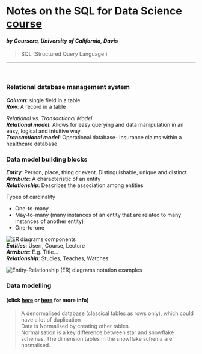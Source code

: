 # Notes on the SQL for Data Science [course](https://www.coursera.org/learn/sql-for-data-science/home/module/1)
#### *by Coursera, University of California, Davis*
> SQL (Structured Query Language )
* * *
 <br>
 

### Relational database management system

***Column***: single field in a table \
***Row***: A record in a table

*Relational vs. Transactional Model*\
***Relational model***: Allows for easy querying and data manipulation in an easy, logical and intuitive way.\
***Transactional model***: Operational database- insurance claims within a healthcare database

### Data model building blocks
***Entity***: Person, place, thing or event. Distinguishable, unique and distinct\
***Attribute***: A characteristic of an entity \
***Relationship***: Describes the association among entities 

Types of cardinality
* One-to-many
* May-to-many (many instances of an entity that are related to many instances of another entity)
* One-to-one

![ER diagrams components](.pictures/ER_diagram_components.png)\
***Entities***: Userr, Course, Lecture\
***Attribute***: E.g. Title... \
***Relationship***: Studies, Teaches, Watches 

![Entity-Relationship (ER) diagrams notation examples](.pictures/ER_diagram_notation.png "ER_diagram_notation")


### Data modelling 
#### (click [here](https://www.red-gate.com/blog/data-warehouse-modeling-star-schema-vs-snowflake-schema) or [here](https://www.sqlitetutorial.net/sqlite-inner-join/) for more info)
> A denormalised database (classical tables as rows only), which could have a lot of duplication\
> Data is Normalised by creating other tables.\
>  Normalisation is a key difference between star and snowflake schemas.  The dimension tables in the snowflake schema are normalised.
